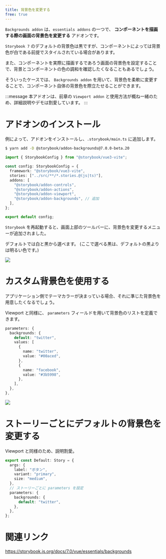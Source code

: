 ```yaml
---
title: 背景色を変更する
free: true
---
```


`Backgrounds addon` は、`essentials addons` の一つで、 **コンポーネントを描画する際の画面の背景色を変更する** アドオンです。

`Storybook 7` のデフォルトの背景色は黒ですが、コンポーネントによっては背景色が白である前提でスタイルされている場合があります。

また、コンポーネントを実際に描画するであろう画面の背景色を設定することで、背景とコンポーネントの色の調和を確認したくなることもあるでしょう。

そういったケースでは、 `Backgrounds addon` を用いて、背景色を柔軟に変更することで、コンポーネント自体の背景色を際立たせることができます。

:::message
本アドオンは、前章の `Viewport addon` と使用方法が概ね一緒のため、詳細説明やデモは割愛しています。
:::

# アドオンのインストール

例によって、アドオンをインストールし、`.storybook/main.ts` に追加します。

```bash
$ yarn add -D @storybook/addon-backgrounds@7.0.0-beta.20
```

```ts:.storybook/main.ts
import { StorybookConfig } from "@storybook/vue3-vite";

const config: StorybookConfig = {
  framework: "@storybook/vue3-vite",
  stories: ["../src/**/*.stories.@(js|ts)"],
  addons: [
    "@storybook/addon-controls",
    "@storybook/addon-actions",
    "@storybook/addon-viewport",
    "@storybook/addon-backgrounds", // 追加
  ],
};

export default config;
```

`Storybook` を再起動すると、画面上部のツールバーに、背景色を変更するメニューが追加されました。

デフォルトでは白と黒から選べます。 (ここで選べる黒は、デフォルトの黒よりは明るい色です。)

![](https://storage.googleapis.com/zenn-user-upload/fad19bf45dad-20221226.gif)

# カスタム背景色を使用する

アプリケーション側でテーマカラーが決まっている場合、それに準じた背景色を用意したくなるでしょう。

Viewport と同様に、 `parameters` フィールドを用いて背景色のリストを定義できます。

```ts
parameters: {
  backgrounds: {
    default: "twitter",
    values: [
      {
        name: "twitter",
        value: "#00aced",
      },
      {
        name: "facebook",
        value: "#3b5998",
      },
    ],
  },
},
```

![](https://storage.googleapis.com/zenn-user-upload/5a5e94d1b04a-20221226.png)

# ストーリーごとにデフォルトの背景色を変更する

Viewport と同様のため、説明割愛。

```ts
export const Default: Story = {
  args: {
    label: "ボタン",
    variant: "primary",
    size: "medium",
  },
  // ストーリーごとに parameters を設定
  parameters: {
    backgrounds: {
      default: "twitter",
    },
  },
};
```

# 関連リンク

https://storybook.js.org/docs/7.0/vue/essentials/backgrounds